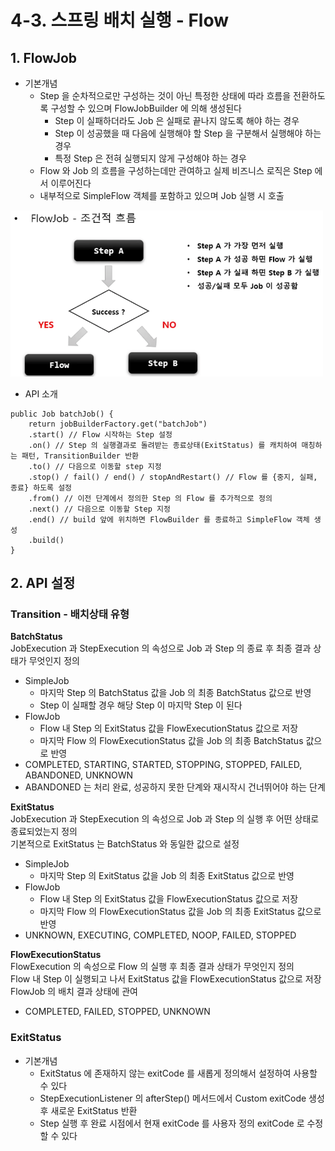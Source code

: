 # 4-3. 스프링 배치 실행 - Flow
## 1. FlowJob

- 기본개념
    - Step 을 순차적으로만 구성하는 것이 아닌 특정한 상태에 따라 흐름을 전환하도록 구성할 수 있으며 FlowJobBuilder 에 의해 생성된다
        - Step 이 실패하더라도 Job 은 실패로 끝나지 않도록 해야 하는 경우
        - Step 이 성공했을 때 다음에 실행해야 할 Step 을 구분해서 실행해야 하는 경우
        - 특정 Step 은 전혀 실행되지 않게 구성해야 하는 경우
    - Flow 와 Job 의 흐름을 구성하는데만 관여하고 실제 비즈니스 로직은 Step 에서 이루어진다
    - 내부적으로 SimpleFlow 객체를 포함하고 있으며 Job 실행 시 호출

<img src="/img/5.png" width="500px;">

- API 소개

```
public Job batchJob() {
	return jobBuilderFactory.get("batchJob")
	.start() // Flow 시작하는 Step 설정
	.on() // Step 의 실행결과로 돌려받는 종료상태(ExitStatus) 를 캐치하여 매칭하는 패턴, TransitionBuilder 반환
	.to() // 다음으로 이동할 step 지정
	.stop() / fail() / end() / stopAndRestart() // Flow 를 {중지, 실패, 종료} 하도록 설정
	.from() // 이전 단계에서 정의한 Step 의 Flow 를 추가적으로 정의
	.next() // 다음으로 이동할 Step 지정
	.end() // build 앞에 위치하면 FlowBuilder 를 종료하고 SimpleFlow 객체 생성
	.build()
}
```

## 2. API 설정
### Transition - 배치상태 유형
**BatchStatus**</br>
JobExecution 과 StepExecution 의 속성으로 Job 과 Step 의 종료 후 최종 결과 상태가 무엇인지 정의

- SimpleJob
    - 마지막 Step 의 BatchStatus 값을 Job 의 최종 BatchStatus 값으로 반영
    - Step 이 실패할 경우 해당 Step 이 마지막 Step 이 된다
- FlowJob
    - Flow 내 Step 의 ExitStatus 값을 FlowExecutionStatus 값으로 저장
    - 마지막 Flow 의 FlowExecutionStatus 값을 Job 의 최종 BatchStatus 값으로 반영
- COMPLETED, STARTING, STARTED, STOPPING, STOPPED, FAILED, ABANDONED, UNKNOWN
- ABANDONED 는 처리 완료, 성공하지 못한 단계와 재시작시 건너뛰어야 하는 단계

**ExitStatus**</br>
JobExecution 과 StepExecution 의 속성으로 Job 과 Step 의 실행 후 어떤 상태로 종료되었는지 정의</br>
기본적으로 ExitStatus 는 BatchStatus 와 동일한 값으로 설정

- SimpleJob
    - 마지막 Step 의 ExitStatus 값을 Job 의 최종 ExitStatus 값으로 반영
- FlowJob
    - Flow 내 Step 의 ExitStatus 값을 FlowExecutionStatus 값으로 저장
    - 마지막 Flow 의 FlowExecutionStatus 값을 Job 의 최종 ExitStatus 값으로 반영
- UNKNOWN, EXECUTING, COMPLETED, NOOP, FAILED, STOPPED

**FlowExecutionStatus**</br>
FlowExecution 의 속성으로 Flow 의 실행 후 최종 결과 상태가 무엇인지 정의</br>
Flow 내 Step 이 실행되고 나서 ExitStatus 값을 FlowExecutionStatus 값으로 저장</br>
FlowJob 의 배치 결과 상태에 관여

- COMPLETED, FAILED, STOPPED, UNKNOWN

### ExitStatus

- 기본개념
    - ExitStatus 에 존재하지 않는 exitCode 를 새롭게 정의해서 설정하여 사용할 수 있다
    - StepExecutionListener 의 afterStep() 메서드에서 Custom exitCode 생성 후 새로운 ExitStatus 반환
    - Step 실행 후 완료 시점에서 현재 exitCode 를 사용자 정의 exitCode 로 수정할 수 있다
